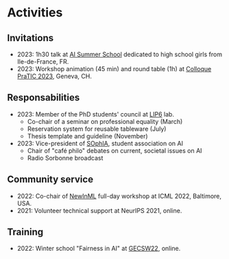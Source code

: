 # Activities

## Invitations

[comment]: <https://www.sorbonne-universite.fr/evenements/lia-est-elle-sexiste> 

* 2023: 1h30 talk at [AI Summer School](https://www.sorbonne-universite.fr/evenements/ecole-dete-feminine-en-intelligence-artificielle) dedicated to high school girls from Ile-de-France, FR.
* 2023: Workshop animation (45 min) and round table (1h) at [Colloque PraTIC 2023](https://edu.ge.ch/site/pratic/category/archives/edition-2023-archives/), Geneva, CH.

## Responsabilities

* 2023: Member of the PhD students' council at [LIP6](https://www.lip6.fr/?LANG=fr) lab.
    - Co-chair of a seminar on professional equality (March)
    - Reservation system for reusable tableware (July)
    - Thesis template and guideline (November)
* 2023: Vice-president of [SOphIA](https://sciences.sorbonne-universite.fr/associations/sophia-association-etudiante-intelligence-artificielle-de-sorbonne-universite), student association on AI
    - Chair of "café philo" debates on current, societal issues on AI
    - Radio Sorbonne broadcast

## Community service

* 2022: Co-chair of [NewInML](https://ablacan.github.io/NewInML2022_ICML/organizers-page.html) full-day workshop at ICML 2022, Baltimore, USA.
* 2021: Volunteer technical support at NeurIPS 2021, online.

## Training

* 2022: Winter school "Fairness in AI" at [GECSW22](https://gec-ws.athenarc.gr/), online.

